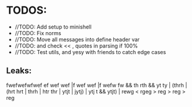 # TODOS:

- //TODO: Add setup to minishell
- //TODO: Fix norms
- //TODO: Move all messages into define header var
- //TODO: and check << , quotes in parsing if 100%
- //TODO: Test utils, and yesy with friends to catch edge cases

## Leaks:
fwefwefwfwef ef wef wef |f wef wef |f wefw fw && th rth && yt ty | (thrh | (hrt hrt | thrh | htr thr | ytjt | jytj) | ytj t && ytjt) | rewg < rgeg > reg > reg > reg

